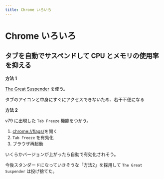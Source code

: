 ```yaml
---
title: Chrome いろいろ
---
```


# Chrome いろいろ

## タブを自動でサスペンドして CPU とメモリの使用率を抑える

**方法 1**

[The Great Suspender](https://chrome.google.com/webstore/detail/the-great-suspender/klbibkeccnjlkjkiokjodocebajanakg?hl=ja) を使う。

タブのアイコンと中身にすぐにアクセスできないため、若干不便になる

**方法 2**

v79 に出現した `Tab Freeze` 機能をつかう。

1. [chrome://flags/](chrome://flags/)を開く
1. `Tab Freeze` を有効化
1. ブラウザ再起動

いくらかバージョンが上がったら自動で有効化されそう。

今後スタンダードになっていきそうな「方法2」を採用して `The Great Suspender` は投げ捨てた。